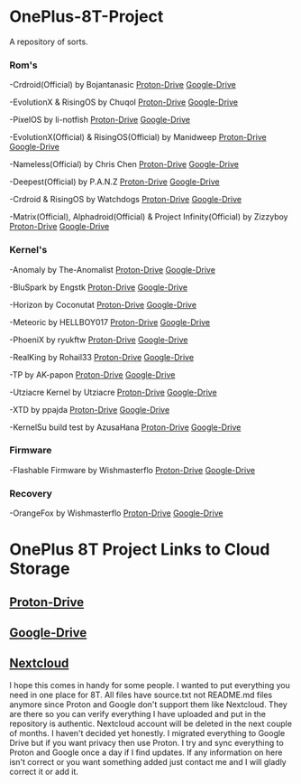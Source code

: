 # OnePlus-8T-Project
A repository of sorts.

### Rom's
-Crdroid(Official) by Bojantanasic [Proton-Drive](https://drive.proton.me/urls/3XSQBT7PC4#MyWy4VG17t5s) [Google-Drive](https://drive.google.com/drive/folders/1XBtSdFW3Q5jnorIb6bdES5TSKr7IQ41U) 

-EvolutionX & RisingOS by Chuqol [Proton-Drive](https://drive.proton.me/urls/WY90EYX2X4#kHEETidlTta0) [Google-Drive](https://drive.google.com/drive/folders/1iskFQUG9HiTI3GxTIG8hdEAbx6cVOyFF)  

-PixelOS by li-notfish [Proton-Drive](https://drive.proton.me/urls/8AHYFX4EA4#-1-NyOb0farg) [Google-Drive](https://drive.google.com/drive/folders/1mL5et_0trLsfNKu4oqLU53S2v2thkI25) 

-EvolutionX(Official) & RisingOS(Official) by Manidweep [Proton-Drive](https://drive.proton.me/urls/SCWC901WJM#3v2IBqYH9__s) [Google-Drive](https://drive.google.com/drive/folders/1DqAGrMduLqxgSze5VM9jDXdYA8n87j0y) 

-Nameless(Official) by Chris Chen [Proton-Drive](https://drive.proton.me/urls/E7AHFKD4WR#T15pDd8phJ37) [Google-Drive](https://drive.google.com/drive/folders/1YEHGmDmjNf7MB4zk2fqMg5Wj8X1KnYD9) 

-Deepest(Official) by P.A.N.Z [Proton-Drive](https://drive.proton.me/urls/FMRGMPMGBR#GnvZ44A9U_R3) [Google-Drive](https://drive.google.com/drive/folders/1X0JuRD9a0oNFb_xu4fGzT76Ompxi2igR) 

-Crdroid & RisingOS by Watchdogs [Proton-Drive](https://drive.proton.me/urls/QCK6E3ERVW#LufajEjEbE9k) [Google-Drive](https://drive.google.com/drive/folders/18qDU9vuc6bH_PTqJvHIyQkpqzFTPuHIN) 

-Matrix(Official), Alphadroid(Official) & Project Infinity(Official) by Zizzyboy [Proton-Drive](https://drive.proton.me/urls/JMRY8ACRQC#1ZD3dxiZP4ES) [Google-Drive](https://drive.google.com/drive/folders/1kaPww3kK8zHs_c0b9r0AYFEFn1vbfics) 

### Kernel's 
-Anomaly by The-Anomalist [Proton-Drive](https://drive.proton.me/urls/4T8N77V7DG#7eAUjHL2fVOG) [Google-Drive](https://drive.google.com/drive/folders/1PzmQTR52Yjv5S_1LAl0FesS9MaLWyg9r) 

-BluSpark by Engstk [Proton-Drive](https://drive.proton.me/urls/NJPF2YSBQR#IoyPQmk6F6MM) [Google-Drive](https://drive.google.com/drive/folders/16VryVpkx6p7CLPHZVRTxIKuS3wBgqugN) 

-Horizon by Coconutat [Proton-Drive](https://drive.proton.me/urls/PMGEWS37RR#gAyd3OJWQDBT) [Google-Drive](https://drive.google.com/drive/folders/1xkF1diGC5Ds8dKOdFv6gj-D0O59_dzRz) 

-Meteoric by HELLBOY017 [Proton-Drive](https://drive.proton.me/urls/V5PEPBP4JG#LAQdckAVgx8x) [Google-Drive](https://drive.google.com/drive/folders/1xylOeaoNfVIsxU0L8PLm-SF1dMzccu5G)

-PhoeniX by ryukftw [Proton-Drive](https://drive.proton.me/urls/NWWJH306ZW#KydksiN7Yurl) [Google-Drive](https://drive.google.com/drive/folders/1iWcpY0uGyOO0gdkHlfB0n1OMX51-qehk) 

-RealKing by Rohail33 [Proton-Drive](https://drive.proton.me/urls/N0VY6JPA5W#deR0V6VbnRG2) [Google-Drive](https://drive.google.com/drive/folders/1dyEQQfGA8djhI8msfDum7MmdgSqKMX8l) 

-TP by AK-papon [Proton-Drive](https://drive.proton.me/urls/YHYNZ934DR#eQ8qDUeaKh03) [Google-Drive](https://drive.google.com/drive/folders/1ANAwPt6NT1_DUwBafj8bxaoHHtLaTRss) 

-Utziacre Kernel by Utziacre [Proton-Drive](https://drive.proton.me/urls/KAKQ12YQF4#CiGhhw_ABJsY) [Google-Drive](https://drive.google.com/drive/folders/124-iezQYbJQ5Ut8tIW1Mv8iX8OdxHIYw) 

-XTD by ppajda [Proton-Drive](https://drive.proton.me/urls/08E3BTWAE4#3sxzU_kqkv8e) [Google-Drive](https://drive.google.com/drive/folders/1a4nFhIJKDJX1nrnarDcA5QBQhrQ2Gkwo) 

-KernelSu build test by AzusaHana [Proton-Drive](https://drive.proton.me/urls/8HDAS9CVDC#ucSTbKYqgNSE) [Google-Drive](https://drive.google.com/drive/folders/1QpKTmxFqtbIkwVCDVvKNGf-lyAg3Ik-V) 

### Firmware
-Flashable Firmware by Wishmasterflo [Proton-Drive](https://drive.proton.me/urls/TNHAD7KWN0#cpjcZdoVzGGO) [Google-Drive](https://drive.google.com/drive/folders/1nQ_ahnxIEKtBthf41Qn8ytr7Qi8yhx13) 

### Recovery 
-OrangeFox by Wishmasterflo [Proton-Drive](https://drive.proton.me/urls/TPN7NCS2VM#MRPlf71NZkj7) [Google-Drive](https://drive.google.com/drive/folders/1oV7j5uNvz8hV-eIedt5F_a1qYwpb54Sw) 

# OnePlus 8T Project Links to Cloud Storage

## [Proton-Drive](https://drive.proton.me/urls/CVDMKHJHS0#Gb00EwfmZaiT)

## [Google-Drive](https://drive.google.com/drive/folders/1QH82f55xPCZfOZDdVNwYIEK-JAaw2A1o)

## [Nextcloud](https://whyme-cloud.allsync.com/s/EkGs94iPaQPcqam) 

I hope this comes in handy for some people. I wanted to put everything you need in one place for 8T. All files have source.txt not README.md files anymore since Proton and Google don't support them like Nextcloud. They are there so you can verify everything I have uploaded and put in the repository is authentic.
Nextcloud account will be deleted in the next couple of months. I haven't decided yet honestly. I migrated everything to Google Drive but if you want privacy then use Proton. I try and sync everything to Proton and Google once a day if I find updates. If any information on here isn't correct or you want something added just contact me and I will gladly correct it or add it. 


